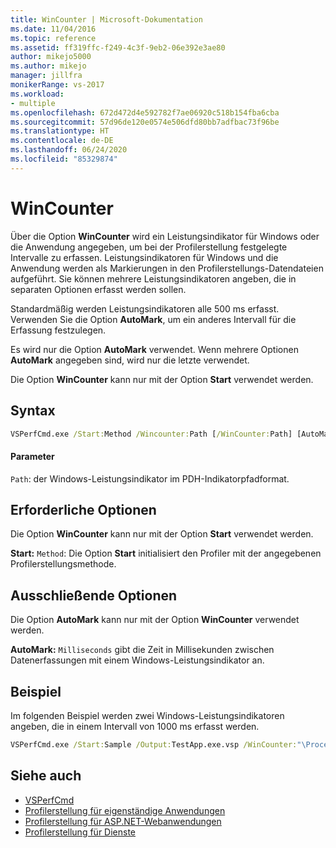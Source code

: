 ```yaml
---
title: WinCounter | Microsoft-Dokumentation
ms.date: 11/04/2016
ms.topic: reference
ms.assetid: ff319ffc-f249-4c3f-9eb2-06e392e3ae80
author: mikejo5000
ms.author: mikejo
manager: jillfra
monikerRange: vs-2017
ms.workload:
- multiple
ms.openlocfilehash: 672d472d4e592782f7ae06920c518b154fba6cba
ms.sourcegitcommit: 57d96de120e0574e506dfd80bb7adfbac73f96be
ms.translationtype: HT
ms.contentlocale: de-DE
ms.lasthandoff: 06/24/2020
ms.locfileid: "85329874"
---
```

# <a name="wincounter"></a>WinCounter
Über die Option **WinCounter** wird ein Leistungsindikator für Windows oder die Anwendung angegeben, um bei der Profilerstellung festgelegte Intervalle zu erfassen. Leistungsindikatoren für Windows und die Anwendung werden als Markierungen in den Profilerstellungs-Datendateien aufgeführt. Sie können mehrere Leistungsindikatoren angeben, die in separaten Optionen erfasst werden sollen.

 Standardmäßig werden Leistungsindikatoren alle 500 ms erfasst. Verwenden Sie die Option **AutoMark**, um ein anderes Intervall für die Erfassung festzulegen.

 Es wird nur die Option **AutoMark** verwendet. Wenn mehrere Optionen **AutoMark** angegeben sind, wird nur die letzte verwendet.

 Die Option **WinCounter** kann nur mit der Option **Start** verwendet werden.

## <a name="syntax"></a>Syntax

```cmd
VSPerfCmd.exe /Start:Method /Wincounter:Path [/WinCounter:Path] [AutoMark:Milliseconds] [Options]
```

#### <a name="parameters"></a>Parameter
 `Path`: der Windows-Leistungsindikator im PDH-Indikatorpfadformat.

## <a name="required-options"></a>Erforderliche Optionen
 Die Option **WinCounter** kann nur mit der Option **Start** verwendet werden.

 **Start:** `Method`: Die Option **Start** initialisiert den Profiler mit der angegebenen Profilerstellungsmethode.

## <a name="exclusive-options"></a>Ausschließende Optionen
 Die Option **AutoMark** kann nur mit der Option **WinCounter** verwendet werden.

 **AutoMark:** `Milliseconds` gibt die Zeit in Millisekunden zwischen Datenerfassungen mit einem Windows-Leistungsindikator an.

## <a name="example"></a>Beispiel
 Im folgenden Beispiel werden zwei Windows-Leistungsindikatoren angeben, die in einem Intervall von 1000 ms erfasst werden.

```cmd
VSPerfCmd.exe /Start:Sample /Output:TestApp.exe.vsp /WinCounter:"\Processor(0)\% Processor Time" /WinCounter:"\System\Context Switches/sec" /AutoMark:1000
```

## <a name="see-also"></a>Siehe auch
- [VSPerfCmd](../profiling/vsperfcmd.md)
- [Profilerstellung für eigenständige Anwendungen](../profiling/command-line-profiling-of-stand-alone-applications.md)
- [Profilerstellung für ASP.NET-Webanwendungen](../profiling/command-line-profiling-of-aspnet-web-applications.md)
- [Profilerstellung für Dienste](../profiling/command-line-profiling-of-services.md)
